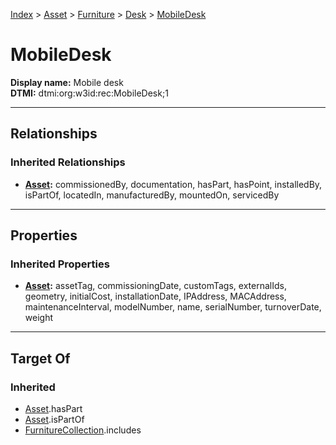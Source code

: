 [Index](../../../index.md) > [Asset](../../Asset.md) > [Furniture](../Furniture.md) > [Desk](Desk.md) > [MobileDesk](#)
# MobileDesk

**Display name:** Mobile desk<br />
**DTMI:** dtmi:org:w3id:rec:MobileDesk;1

---

## Relationships

### Inherited Relationships
* **[Asset](../../Asset.md):** commissionedBy, documentation, hasPart, hasPoint, installedBy, isPartOf, locatedIn, manufacturedBy, mountedOn, servicedBy

---

## Properties

### Inherited Properties
* **[Asset](../../Asset.md):** assetTag, commissioningDate, customTags, externalIds, geometry, initialCost, installationDate, IPAddress, MACAddress, maintenanceInterval, modelNumber, name, serialNumber, turnoverDate, weight

---

## Target Of
### Inherited
* [Asset](../../Asset.md).hasPart
* [Asset](../../Asset.md).isPartOf
* [FurnitureCollection](../../../Collection/FurnitureCollection.md).includes
